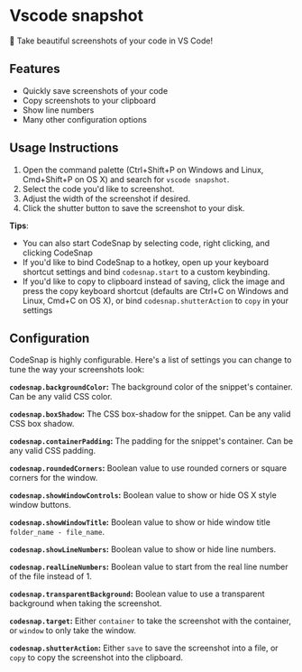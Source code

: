 # Vscode snapshot

📸 Take beautiful screenshots of your code in VS Code!

## Features

-  Quickly save screenshots of your code
-  Copy screenshots to your clipboard
-  Show line numbers
-  Many other configuration options

## Usage Instructions

1. Open the command palette (Ctrl+Shift+P on Windows and Linux, Cmd+Shift+P on OS X) and search for `vscode snapshot`.
2. Select the code you'd like to screenshot.
3. Adjust the width of the screenshot if desired.
4. Click the shutter button to save the screenshot to your disk.

**Tips**:

-  You can also start CodeSnap by selecting code, right clicking, and clicking CodeSnap
-  If you'd like to bind CodeSnap to a hotkey, open up your keyboard shortcut settings and bind `codesnap.start` to a custom keybinding.
-  If you'd like to copy to clipboard instead of saving, click the image and press the copy keyboard shortcut (defaults are Ctrl+C on Windows and Linux, Cmd+C on OS X), or bind `codesnap.shutterAction` to `copy` in your settings

## Configuration

CodeSnap is highly configurable. Here's a list of settings you can change to tune the way your screenshots look:

**`codesnap.backgroundColor`:** The background color of the snippet's container. Can be any valid CSS color.

**`codesnap.boxShadow`:** The CSS box-shadow for the snippet. Can be any valid CSS box shadow.

**`codesnap.containerPadding`:** The padding for the snippet's container. Can be any valid CSS padding.

**`codesnap.roundedCorners`:** Boolean value to use rounded corners or square corners for the window.

**`codesnap.showWindowControls`:** Boolean value to show or hide OS X style window buttons.

**`codesnap.showWindowTitle`:** Boolean value to show or hide window title `folder_name - file_name`.

**`codesnap.showLineNumbers`:** Boolean value to show or hide line numbers.

**`codesnap.realLineNumbers`:** Boolean value to start from the real line number of the file instead of 1.

**`codesnap.transparentBackground`:** Boolean value to use a transparent background when taking the screenshot.

**`codesnap.target`:** Either `container` to take the screenshot with the container, or `window` to only take the window.

**`codesnap.shutterAction`:** Either `save` to save the screenshot into a file, or `copy` to copy the screenshot into the clipboard.
